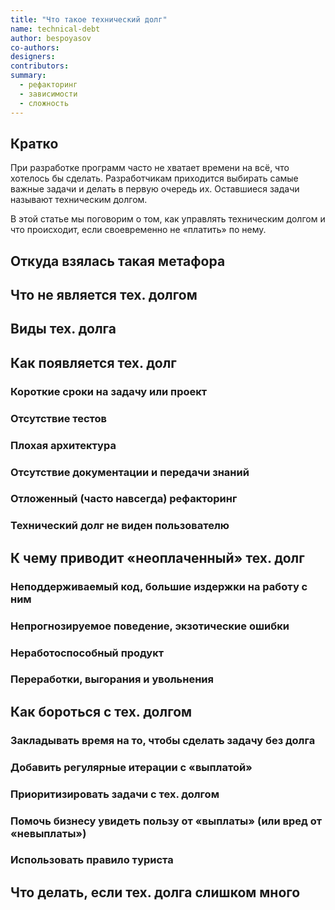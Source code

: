 ```yaml
---
title: "Что такое технический долг"
name: technical-debt
author: bespoyasov
co-authors:
designers:
contributors:
summary:
  - рефакторинг
  - зависимости
  - сложность
---
```


## Кратко

При разработке программ часто не хватает времени на всё, что хотелось бы сделать. Разработчикам приходится выбирать самые важные задачи и делать в первую очередь их. Оставшиеся задачи называют техническим долгом.

В этой статье мы поговорим о том, как управлять техническим долгом и что происходит, если своевременно не «платить» по нему.

## Откуда взялась такая метафора
## Что не является тех. долгом
## Виды тех. долга
## Как появляется тех. долг
### Короткие сроки на задачу или проект
### Отсутствие тестов
### Плохая архитектура
### Отсутствие документации и передачи знаний
### Отложенный (часто навсегда) рефакторинг
### Технический долг не виден пользователю
## К чему приводит «неоплаченный» тех. долг
### Неподдерживаемый код, большие издержки на работу с ним
### Непрогнозируемое поведение, экзотические ошибки
### Неработоспособный продукт
### Переработки, выгорания и увольнения
## Как бороться с тех. долгом
### Закладывать время на то, чтобы сделать задачу без долга
### Добавить регулярные итерации с «выплатой»
### Приоритизировать задачи с тех. долгом
### Помочь бизнесу увидеть пользу от «выплаты» (или вред от «невыплаты»)
### Использовать правило туриста
## Что делать, если тех. долга слишком много

